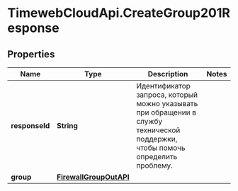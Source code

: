 # TimewebCloudApi.CreateGroup201Response

## Properties

Name | Type | Description | Notes
------------ | ------------- | ------------- | -------------
**responseId** | **String** | Идентификатор запроса, который можно указывать при обращении в службу технической поддержки, чтобы помочь определить проблему. | 
**group** | [**FirewallGroupOutAPI**](FirewallGroupOutAPI.md) |  | 


